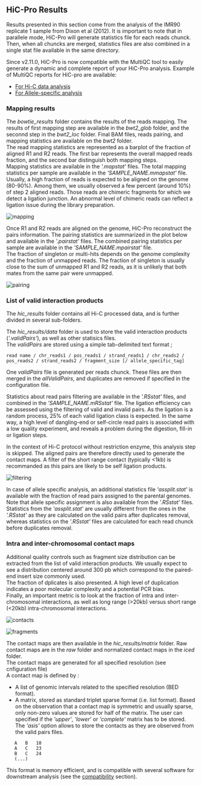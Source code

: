 ## HiC-Pro Results

Results presented in this section come from the analysis of the IMR90 replicate 1 sample from Dixon et al (2012).
It is important to note that in parallele mode, HiC-Pro will generate statistics file for each reads chunck. Then, when all chuncks are merged, statistics files are also combined in a single stat file available in the same directory.

Since v2.11.0, HiC-Pro is now compatible with the MultiQC tool to easily generate a dynamic and complete report of your HiC-Pro analysis.
Example of MultiQC reports for HiC-pro are available:
- [For Hi-C data analysis](multiQC/multiqc_report.html)
- [For Allele-specific analysis](multiQC/multiqc_report_as.html)

### Mapping results

The *bowtie_results* folder contains the results of the reads mapping. The results of first mapping step are available in the *bwt2_glob* folder, and the seconnd step in the *bwt2_loc* folder. Final BAM files, reads pairing, and mapping statistics are available on the *bwt2* folder.  
The read mapping statistics are represented as a barplot of the fraction of aligned R1 and R2 reads. The first bar represents the overall mapped reads fraction, and the second bar distinguish both mapping steps.   
Mapping statistics are available in the *'.mapstat'* files. The total mapping statistics per sample are available in the *'SAMPLE_NAME.mmapstat'* file.  
Usually, a high fraction of reads is expected to be aligned on the genome (80-90%). Among them, we usually observed a few percent (around 10%) of step 2 aligned reads. Those reads are chimeric fragments for which we detect a ligation junction. An abnormal level of chimeric reads can reflect a ligation issue during the library preparation.

![mapping](images/hicpro_mappingstat_IMR90rep1.png)

Once R1 and R2 reads are aligned on the genome, HiC-Pro reconstruct the pairs information. The pairing statistics are summarized in the plot below and available in the *'.pairstat'* files. The combined pairing statistics per sample are available in the *'SAMPLE_NAME.mpairstat'* file.   
The fraction of singleton or multi-hits depends on the genome complexity and the fraction of unmapped reads. The fraction of singleton is usually close to the sum of unmapped R1 and R2 reads, as it is unlikely that both mates from the same pair were unmapped.

![pairing](images/hicpro_pairingstat_IMR90rep1.png)


### List of valid interaction products

The *hic_results* folder contains all Hi-C processed data, and is further divided in several sub-folders.

The *hic_results/data* folder is used to store the valid interaction products (*'.validPairs'*), as well as other statisics files.  
The *validPairs* are stored using a simple tab-delimited text format ;
```
read name / chr_reads1 / pos_reads1 / strand_reads1 / chr_reads2 / pos_reads2 / strand_reads2 / fragment_size [/ allele_specific_tag]
```

One *validPairs* file is generated per reads chunck. These files are then merged in the *allValidPairs*, and duplicates are removed if specified in the configuration file.

Statistics about read pairs filtering are available in the *'.RSstat'* files, and combined in the *'SAMPLE_NAME.mRSstat'* file.
The ligation efficiency can be assessed using the filtering of valid and invalid pairs. As the ligation is a random process, 25% of each valid ligation class is expected. In the same way, a high level of dangling-end or self-circle read pairs is associated with a low quality experiment, and reveals a problem during the digestion, fill-in or ligation steps.

In the context of Hi-C protocol without restriction enzyme, this analysis step is skipped. The aligned pairs are therefore directly used to generate the contact maps. A filter of the short range contact (typically <1kb) is recommanded as this pairs are likely to be self ligation products.

![filtering](images/hicpro_filteringstat_IMR90rep1.png)

In case of allele specific analysis, an additional statistics file *'assplit.stat'* is available with the fraction of read pairs assigned to the parental genomes. Note that allele specific assignment is also available from the *'.RSstat'* files. Statistics from the *'assplit.stat'* are usually different from the ones in the *'.RSstat'* as they are calculated on the valid pairs after duplicates removal, whereas statistics on the *'.RSstat'* files are calculated for each read chunck before duplicates removal.

### Intra and inter-chromosomal contact maps

Additional quality controls such as fragment size distribution can be extracted from the list of valid interaction products. We usually expect to see a distribution centered around 300 pb which correspond to the paired-end insert size commonly used.  
The fraction of dplicates is also presented. A high level of duplication indicates a poor molecular complexity and a potential PCR bias.  
Finally, an important metric is to look at the fraction of intra and inter-chromosomal interactions, as well as long range (>20kb) versus short range (<20kb) intra-chromosomal interactions.

![contacts](images/hicpro_contactstat_IMR90rep1.png)

![fragments](images/hicpro_fragsize_IMR90rep1.png)

The contact maps are then available in the *hic_results/matrix* folder. Raw contact maps are in the *raw* folder and normalized contact maps in the *iced* folder.  
The contact maps are generated for all specified resolution (see cnfiguration file)  
A contact map is defined by :

* A list of genomic intervals related to the specified resolution (BED format).
* A matrix, stored as standard triplet sparse format (i.e. list format). Based on the observation that a contact map is symmetric and usually sparse, only non-zero values are stored for half of the matrix. The user can specified if the *'upper'*, *'lower'* or *'complete'* matrix has to be stored. The *'asis'* option allows to store the contacts as they are observed from the valid pairs files.

```
   A   B   10
   A   C   23
   B   C   24
   (...)
```

This format is memory efficient, and is compatible with several software for downstream analysis (see the [compatibility](COMPATIBILITY.md) section).
